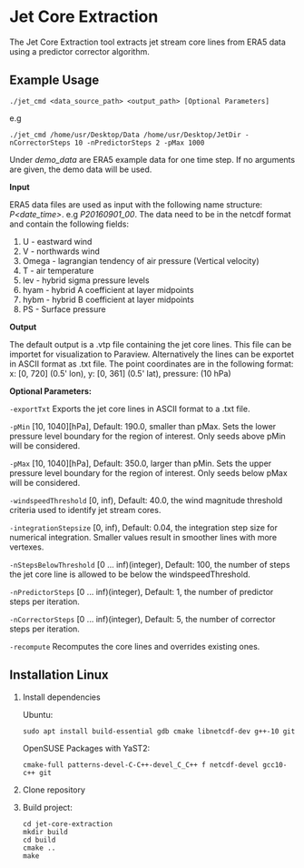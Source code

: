 # Jet Core Extraction
The Jet Core Extraction tool extracts jet stream core lines from ERA5 data using a predictor corrector algorithm.

## Example Usage

```
./jet_cmd <data_source_path> <output_path> [Optional Parameters]
```
e.g
```
./jet_cmd /home/usr/Desktop/Data /home/usr/Desktop/JetDir -nCorrectorSteps 10 -nPredictorSteps 2 -pMax 1000
```

Under *demo_data* are ERA5 example data for one time step. If no arguments are given, the demo data will be used.

**Input**

ERA5 data files are used as input with the following name structure: *P<date_time>*. e.g *P20160901_00*. The data need to be in the netcdf format and contain the following fields:
1. U - eastward wind
2. V - northwards wind
3. Omega - lagrangian tendency of air pressure (Vertical velocity)
4. T - air temperature
5. lev - hybrid sigma pressure levels
6. hyam - hybrid A coefficient at layer midpoints
7. hybm - hybrid B coefficient at layer midpoints
8. PS - Surface pressure

**Output**

The default output is a .vtp file containing the jet core lines. This file can be importet for visualization to Paraview. Alternatively the lines can be exportet in ASCII format as .txt file. The point coordinates are in the following format: x: [0, 720] (0.5' lon), y: [0, 361] (0.5' lat), pressure: (10 hPa)


**Optional Parameters:**

`-exportTxt`
Exports the jet core lines in ASCII format to a .txt file.

`-pMin`
[10, 1040][hPa], Default: 190.0, smaller than pMax. Sets the lower pressure level boundary for the region of interest. Only seeds above pMin will be considered.

`-pMax`
[10, 1040][hPa], Default: 350.0, larger than pMin. Sets the upper pressure level boundary for the region of interest. Only seeds below pMax will be considered.

`-windspeedThreshold`
[0, inf), Default: 40.0, the wind magnitude threshold criteria used to identify jet stream cores.

`-integrationStepsize`
[0, inf), Default: 0.04, the integration step size for numerical integration. Smaller values result in smoother lines with more vertexes.

`-nStepsBelowThreshold`
[0 ... inf)(integer), Default: 100, the number of steps the jet core line is allowed to be below the windspeedThreshold.

`-nPredictorSteps`
[0 ... inf)(integer), Default: 1, the number of predictor steps per iteration.

`-nCorrectorSteps`
[0 ... inf)(integer), Default: 5, the number of corrector steps per iteration.

`-recompute`
Recomputes the core lines and overrides existing ones.
## Installation Linux

1. Install dependencies

    Ubuntu:
    ```
    sudo apt install build-essential gdb cmake libnetcdf-dev g++-10 git
    ```
    OpenSUSE Packages with YaST2:
    ```
    cmake-full patterns-devel-C-C++-devel_C_C++ f netcdf-devel gcc10-c++ git
    ```
2. Clone repository

3. Build project:
    ```
    cd jet-core-extraction
    mkdir build
    cd build
    cmake ..
    make
    ```